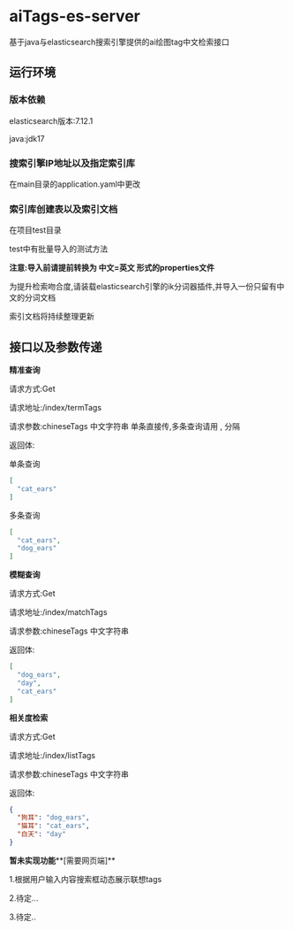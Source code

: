 # aiTags-es-server

基于java与elasticsearch搜索引擎提供的ai绘图tag中文检索接口

## 运行环境

### 版本依赖

elasticsearch版本:7.12.1

java:jdk17

### 搜索引擎IP地址以及指定索引库

在main目录的application.yaml中更改

### 索引库创建表以及索引文档

在项目test目录

test中有批量导入的测试方法

**注意:导入前请提前转换为 中文=英文 形式的properties文件**

为提升检索吻合度,请装载elasticsearch引擎的ik分词器插件,并导入一份只留有中文的分词文档

索引文档将持续整理更新

## 接口以及参数传递

**精准查询**

请求方式:Get

请求地址:/index/termTags

请求参数:chineseTags  中文字符串 单条直接传,多条查询请用 , 分隔

返回体:

单条查询

```json
[
  "cat_ears"
]
```

多条查询

```json
[
  "cat_ears",
  "dog_ears"
]
```

**模糊查询**

请求方式:Get

请求地址:/index/matchTags

请求参数:chineseTags 中文字符串

返回体:

```json
[
  "dog_ears",
  "day",
  "cat_ears"
]
```

**相关度检索**

请求方式:Get

请求地址:/index/listTags

请求参数:chineseTags 中文字符串

返回体:

```json
{
  "狗耳": "dog_ears",
  "猫耳": "cat_ears",
  "白天": "day"
}
```



**暂未实现功能****[需要网页端]**

1.根据用户输入内容搜索框动态展示联想tags

2.待定...

3.待定..

